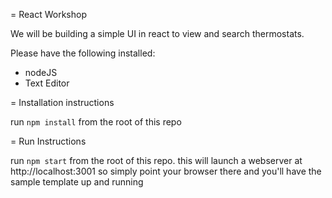= React Workshop

We will be building a simple UI in react to view and search thermostats.

Please have the following installed:

* nodeJS
* Text Editor

= Installation instructions

run `npm install` from the root of this repo

= Run Instructions

run `npm start` from the root of this repo. this will launch a webserver at http://localhost:3001 so simply point your browser there and you'll have the sample template up and running
